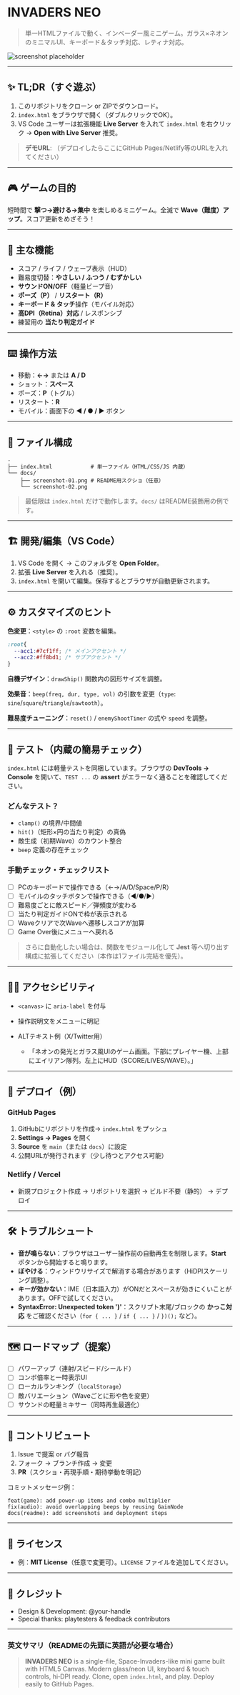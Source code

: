 # INVADERS NEO

> 単一HTMLファイルで動く、インベーダー風ミニゲーム。ガラス×ネオンのミニマルUI、キーボード＆タッチ対応、レティナ対応。

![screenshot placeholder](docs/screenshot-01.png)

---

## ✨ TL;DR（すぐ遊ぶ）

1. このリポジトリをクローン or ZIPでダウンロード。
2. `index.html` をブラウザで開く（ダブルクリックでOK）。
3. VS Code ユーザーは拡張機能 **Live Server** を入れて `index.html` を右クリック → **Open with Live Server** 推奨。

> **デモURL**: （デプロイしたらここにGitHub Pages/Netlify等のURLを入れてください）

---

## 🎮 ゲームの目的

短時間で **撃つ→避ける→集中** を楽しめるミニゲーム。全滅で **Wave（難度）アップ**。スコア更新をめざそう！

---

## 🧩 主な機能

* スコア / ライフ / ウェーブ表示（HUD）
* 難易度切替：**やさしい / ふつう / むずかしい**
* **サウンドON/OFF**（軽量ビープ音）
* **ポーズ（P）** / **リスタート（R）**
* **キーボード & タッチ**操作（モバイル対応）
* **高DPI（Retina）対応** / レスポンシブ
* 練習用の **当たり判定ガイド**

---

## ⌨️ 操作方法

* 移動：**←→** または **A / D**
* ショット：**スペース**
* ポーズ：**P**（トグル）
* リスタート：**R**
* モバイル：画面下の **◀︎ / ● / ▶︎** ボタン

---

## 📁 ファイル構成

```
.
├── index.html            # 単一ファイル（HTML/CSS/JS 内蔵）
└── docs/
    ├── screenshot-01.png # README用スクショ（任意）
    └── screenshot-02.png
```

> 最低限は `index.html` だけで動作します。`docs/` はREADME装飾用の例です。

---

## 🏗 開発/編集（VS Code）

1. VS Code を開く → このフォルダを **Open Folder**。
2. 拡張 **Live Server** を入れる（推奨）。
3. `index.html` を開いて編集。保存するとブラウザが自動更新されます。

---

## ⚙️ カスタマイズのヒント

**色変更**：`<style>` の `:root` 変数を編集。

```css
:root{
  --acc1:#7cf1ff; /* メインアクセント */
  --acc2:#ff8bd1; /* サブアクセント */
}
```

**自機デザイン**：`drawShip()` 関数内の図形サイズを調整。

**効果音**：`beep(freq, dur, type, vol)` の引数を変更（`type`: `sine`/`square`/`triangle`/`sawtooth`）。

**難易度チューニング**：`reset()` / `enemyShootTimer` の式や `speed` を調整。

---

## 🧪 テスト（内蔵の簡易チェック）

`index.html` には軽量テストを同梱しています。ブラウザの **DevTools → Console** を開いて、`TEST ...` の **assert** がエラーなく通ることを確認してください。

### どんなテスト？

* `clamp()` の境界/中間値
* `hit()`（矩形×円の当たり判定）の真偽
* 敵生成（初期Wave）のカウント整合
* `beep` 定義の存在チェック

### 手動チェック・チェックリスト

* [ ] PCのキーボードで操作できる（←→/A/D/Space/P/R）
* [ ] モバイルのタッチボタンで操作できる（◀︎/●/▶︎）
* [ ] 難易度ごとに敵スピード／弾頻度が変わる
* [ ] 当たり判定ガイドONで枠が表示される
* [ ] Waveクリアで次Waveへ遷移しスコアが加算
* [ ] Game Over後にメニューへ戻れる

> さらに自動化したい場合は、関数をモジュール化して **Jest** 等へ切り出す構成に拡張してください（本作は1ファイル完結を優先）。

---

## 🧑‍🦽 アクセシビリティ

* `<canvas>` に `aria-label` を付与
* 操作説明文をメニューに明記
* ALTテキスト例（X/Twitter用）

  * 「ネオンの発光とガラス風UIのゲーム画面。下部にプレイヤー機、上部にエイリアン隊列。左上にHUD（SCORE/LIVES/WAVE）。」

---

## 🚀 デプロイ（例）

### GitHub Pages

1. GitHubにリポジトリを作成→ `index.html` をプッシュ
2. **Settings → Pages** を開く
3. **Source** を `main`（または `docs`）に設定
4. 公開URLが発行されます（少し待つとアクセス可能）

### Netlify / Vercel

* 新規プロジェクト作成 → リポジトリを選択 → ビルド不要（静的） → デプロイ

---

## 🛠 トラブルシュート

* **音が鳴らない**：ブラウザはユーザー操作前の自動再生を制限します。**Start** ボタンから開始すると鳴ります。
* **ぼやける**：ウィンドウリサイズで解消する場合があります（HiDPIスケーリング調整）。
* **キーが効かない**：IME（日本語入力）がONだとスペースが効きにくいことがあります。OFFで試してください。
* **SyntaxError: Unexpected token ')'**：スクリプト末尾/ブロックの **かっこ対応** をご確認ください（`for { ... }` / `if { ... }` / `})();` など）。

---

## 🗺 ロードマップ（提案）

* [ ] パワーアップ（連射/スピード/シールド）
* [ ] コンボ倍率と一時表示UI
* [ ] ローカルランキング（`localStorage`）
* [ ] 敵バリエーション（Waveごとに形や色を変更）
* [ ] サウンドの軽量ミキサー（同時再生最適化）

---

## 🤝 コントリビュート

1. Issue で提案 or バグ報告
2. フォーク → ブランチ作成 → 変更
3. **PR**（スクショ・再現手順・期待挙動を明記）

コミットメッセージ例：

```
feat(game): add power-up items and combo multiplier
fix(audio): avoid overlapping beeps by reusing GainNode
docs(readme): add screenshots and deployment steps
```

---

## 🧾 ライセンス

* 例：**MIT License**（任意で変更可）。`LICENSE` ファイルを追加してください。

---

## 🙌 クレジット

* Design & Development: @your-handle
* Special thanks: playtesters & feedback contributors

---

### 英文サマリ（READMEの先頭に英語が必要な場合）

> **INVADERS NEO** is a single-file, Space-Invaders-like mini game built with HTML5 Canvas. Modern glass/neon UI, keyboard & touch controls, hi‑DPI ready. Clone, open `index.html`, and play. Deploy easily to GitHub Pages.
